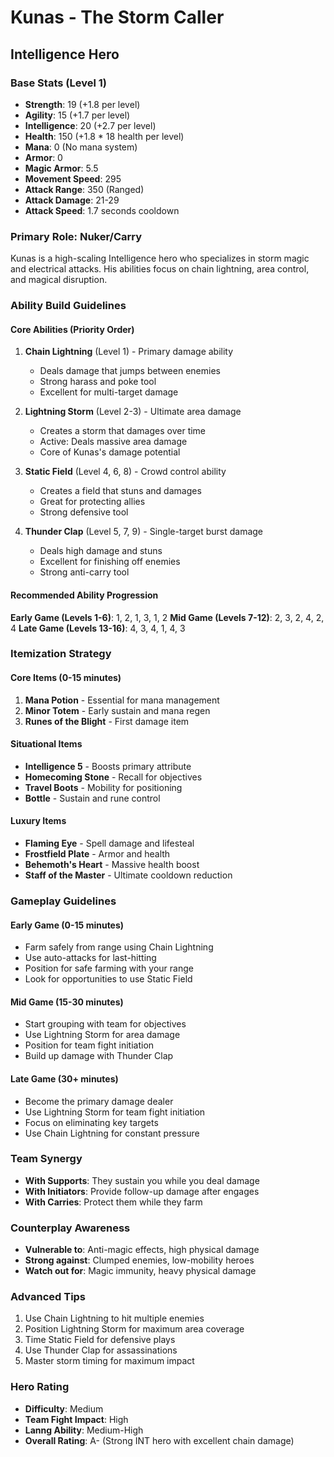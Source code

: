 # Kunas - The Storm Caller
## Intelligence Hero

### Base Stats (Level 1)
- **Strength**: 19 (+1.8 per level)
- **Agility**: 15 (+1.7 per level)
- **Intelligence**: 20 (+2.7 per level)
- **Health**: 150 (+1.8 * 18 health per level)
- **Mana**: 0 (No mana system)
- **Armor**: 0
- **Magic Armor**: 5.5
- **Movement Speed**: 295
- **Attack Range**: 350 (Ranged)
- **Attack Damage**: 21-29
- **Attack Speed**: 1.7 seconds cooldown

### Primary Role: Nuker/Carry
Kunas is a high-scaling Intelligence hero who specializes in storm magic and electrical attacks. His abilities focus on chain lightning, area control, and magical disruption.

### Ability Build Guidelines

#### Core Abilities (Priority Order)
1. **Chain Lightning** (Level 1) - Primary damage ability
   - Deals damage that jumps between enemies
   - Strong harass and poke tool
   - Excellent for multi-target damage

2. **Lightning Storm** (Level 2-3) - Ultimate area damage
   - Creates a storm that damages over time
   - Active: Deals massive area damage
   - Core of Kunas's damage potential

3. **Static Field** (Level 4, 6, 8) - Crowd control ability
   - Creates a field that stuns and damages
   - Great for protecting allies
   - Strong defensive tool

4. **Thunder Clap** (Level 5, 7, 9) - Single-target burst damage
   - Deals high damage and stuns
   - Excellent for finishing off enemies
   - Strong anti-carry tool

#### Recommended Ability Progression
**Early Game (Levels 1-6)**: 1, 2, 1, 3, 1, 2
**Mid Game (Levels 7-12)**: 2, 3, 2, 4, 2, 4
**Late Game (Levels 13-16)**: 4, 3, 4, 1, 4, 3

### Itemization Strategy

#### Core Items (0-15 minutes)
1. **Mana Potion** - Essential for mana management
2. **Minor Totem** - Early sustain and mana regen
3. **Runes of the Blight** - First damage item

#### Situational Items
- **Intelligence 5** - Boosts primary attribute
- **Homecoming Stone** - Recall for objectives
- **Travel Boots** - Mobility for positioning
- **Bottle** - Sustain and rune control

#### Luxury Items
- **Flaming Eye** - Spell damage and lifesteal
- **Frostfield Plate** - Armor and health
- **Behemoth's Heart** - Massive health boost
- **Staff of the Master** - Ultimate cooldown reduction

### Gameplay Guidelines

#### Early Game (0-15 minutes)
- Farm safely from range using Chain Lightning
- Use auto-attacks for last-hitting
- Position for safe farming with your range
- Look for opportunities to use Static Field

#### Mid Game (15-30 minutes)
- Start grouping with team for objectives
- Use Lightning Storm for area damage
- Position for team fight initiation
- Build up damage with Thunder Clap

#### Late Game (30+ minutes)
- Become the primary damage dealer
- Use Lightning Storm for team fight initiation
- Focus on eliminating key targets
- Use Chain Lightning for constant pressure

### Team Synergy
- **With Supports**: They sustain you while you deal damage
- **With Initiators**: Provide follow-up damage after engages
- **With Carries**: Protect them while they farm

### Counterplay Awareness
- **Vulnerable to**: Anti-magic effects, high physical damage
- **Strong against**: Clumped enemies, low-mobility heroes
- **Watch out for**: Magic immunity, heavy physical damage

### Advanced Tips
1. Use Chain Lightning to hit multiple enemies
2. Position Lightning Storm for maximum area coverage
3. Time Static Field for defensive plays
4. Use Thunder Clap for assassinations
5. Master storm timing for maximum impact

### Hero Rating
- **Difficulty**: Medium
- **Team Fight Impact**: High
- **Lanng Ability**: Medium-High
- **Overall Rating**: A- (Strong INT hero with excellent chain damage)
